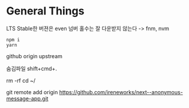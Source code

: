 # General Things

LTS Stable한 버젼은 even 넘버 홀수는 잘 다운받지 않는다 
-> fnm, nvm

    npm i 
    yarn

github origin upstream

숨김파일 shift+cmd+.

rm -rf cd ~/

git remote add origin https://github.com/ireneworks/next--anonymous-message-app.git